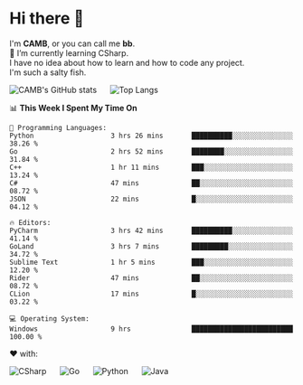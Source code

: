 # Hi there 👋
<!--
**CAMB-dev/CAMB-dev** is a ✨ _special_ ✨ repository because its `README.md` (this file) appears on your GitHub profile.

Here are some ideas to get you started:

- 🔭 I’m currently working on ...
- 🌱 I’m currently learning ...
- 👯 I’m looking to collaborate on ...
- 🤔 I’m looking for help with ...
- 💬 Ask me about ...
- 📫 How to reach me: ...
- 😄 Pronouns: ...
- ⚡ Fun fact: ...
-->
 I'm **CAMB**, or you can call me **bb**.  
 🌱 I’m currently learning CSharp.  
 I have no idea about how to learn and how to code any project.  
 I'm such a salty fish.
 
 
![CAMB's GitHub stats](https://github-readme-stats.vercel.app/api?username=CAMB-dev&show_icons=true&theme=tokyonight)
&nbsp;&nbsp;&nbsp;&nbsp;
![Top Langs](https://github-readme-stats.vercel.app/api/top-langs/?username=CAMB-dev&langs_count=5&theme=tokyonight)


<!--START_SECTION:waka-->
📊 **This Week I Spent My Time On** 

```text
💬 Programming Languages: 
Python                   3 hrs 26 mins       ██████████░░░░░░░░░░░░░░░   38.26 % 
Go                       2 hrs 52 mins       ████████░░░░░░░░░░░░░░░░░   31.84 % 
C++                      1 hr 11 mins        ███░░░░░░░░░░░░░░░░░░░░░░   13.24 % 
C#                       47 mins             ██░░░░░░░░░░░░░░░░░░░░░░░   08.72 % 
JSON                     22 mins             █░░░░░░░░░░░░░░░░░░░░░░░░   04.12 % 

🔥 Editors: 
PyCharm                  3 hrs 42 mins       ██████████░░░░░░░░░░░░░░░   41.14 % 
GoLand                   3 hrs 7 mins        █████████░░░░░░░░░░░░░░░░   34.72 % 
Sublime Text             1 hr 5 mins         ███░░░░░░░░░░░░░░░░░░░░░░   12.20 % 
Rider                    47 mins             ██░░░░░░░░░░░░░░░░░░░░░░░   08.72 % 
CLion                    17 mins             █░░░░░░░░░░░░░░░░░░░░░░░░   03.22 % 

💻 Operating System: 
Windows                  9 hrs               █████████████████████████   100.00 % 
```


<!--END_SECTION:waka-->


❤ with:

![CSharp](https://img.shields.io/badge/CSharp-%23512BD4?style=for-the-badge&logo=.net)
&nbsp;&nbsp;&nbsp;&nbsp;
![Go](https://img.shields.io/badge/Go-000000?style=for-the-badge&logo=go)
&nbsp;&nbsp;&nbsp;&nbsp;
![Python](https://img.shields.io/badge/Python-000000?style=for-the-badge&logo=python)
&nbsp;&nbsp;&nbsp;&nbsp;
![Java](https://img.shields.io/badge/Java-964B00?style=for-the-badge&logo=openjdk)
